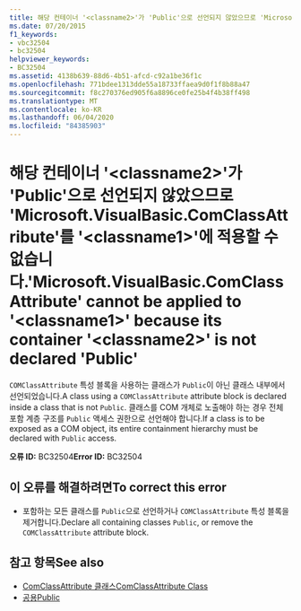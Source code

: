 ```yaml
---
title: 해당 컨테이너 '<classname2>'가 'Public'으로 선언되지 않았으므로 'Microsoft.VisualBasic.ComClassAttribute'를 '<classname1>'에 적용할 수 없습니다.
ms.date: 07/20/2015
f1_keywords:
- vbc32504
- bc32504
helpviewer_keywords:
- BC32504
ms.assetid: 4138b639-88d6-4b51-afcd-c92a1be36f1c
ms.openlocfilehash: 771bdee1313dde55a18733ffaea9d0f1f8b88a47
ms.sourcegitcommit: f8c270376ed905f6a8896ce0fe25b4f4b38ff498
ms.translationtype: MT
ms.contentlocale: ko-KR
ms.lasthandoff: 06/04/2020
ms.locfileid: "84385903"
---
```

# <a name="microsoftvisualbasiccomclassattribute-cannot-be-applied-to-classname1-because-its-container-classname2-is-not-declared-public"></a><span data-ttu-id="94a4f-102">해당 컨테이너 '\<classname2>'가 'Public'으로 선언되지 않았으므로 'Microsoft.VisualBasic.ComClassAttribute'를 '\<classname1>'에 적용할 수 없습니다.</span><span class="sxs-lookup"><span data-stu-id="94a4f-102">'Microsoft.VisualBasic.ComClassAttribute' cannot be applied to '\<classname1>' because its container '\<classname2>' is not declared 'Public'</span></span>
<span data-ttu-id="94a4f-103">`COMClassAttribute` 특성 블록을 사용하는 클래스가 `Public`이 아닌 클래스 내부에서 선언되었습니다.</span><span class="sxs-lookup"><span data-stu-id="94a4f-103">A class using a `COMClassAttribute` attribute block is declared inside a class that is not `Public`.</span></span> <span data-ttu-id="94a4f-104">클래스를 COM 개체로 노출해야 하는 경우 전체 포함 계층 구조를 `Public` 액세스 권한으로 선언해야 합니다.</span><span class="sxs-lookup"><span data-stu-id="94a4f-104">If a class is to be exposed as a COM object, its entire containment hierarchy must be declared with `Public` access.</span></span>  
  
 <span data-ttu-id="94a4f-105">**오류 ID:** BC32504</span><span class="sxs-lookup"><span data-stu-id="94a4f-105">**Error ID:** BC32504</span></span>  
  
## <a name="to-correct-this-error"></a><span data-ttu-id="94a4f-106">이 오류를 해결하려면</span><span class="sxs-lookup"><span data-stu-id="94a4f-106">To correct this error</span></span>  
  
- <span data-ttu-id="94a4f-107">포함하는 모든 클래스를 `Public`으로 선언하거나 `COMClassAttribute` 특성 블록을 제거합니다.</span><span class="sxs-lookup"><span data-stu-id="94a4f-107">Declare all containing classes `Public`, or remove the `COMClassAttribute` attribute block.</span></span>  
  
## <a name="see-also"></a><span data-ttu-id="94a4f-108">참고 항목</span><span class="sxs-lookup"><span data-stu-id="94a4f-108">See also</span></span>

- [<span data-ttu-id="94a4f-109">ComClassAttribute 클래스</span><span class="sxs-lookup"><span data-stu-id="94a4f-109">ComClassAttribute Class</span></span>](xref:Microsoft.VisualBasic.ComClassAttribute)
- [<span data-ttu-id="94a4f-110">공용</span><span class="sxs-lookup"><span data-stu-id="94a4f-110">Public</span></span>](../language-reference/modifiers/public.md)
